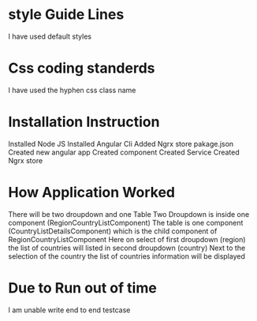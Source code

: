   # style Guide Lines

   I have used default styles

  # Css coding standerds 
   
   I have used the hyphen css class name 

  # Installation Instruction

   Installed Node JS
   Installed Angular Cli
   Added Ngrx store pakage.json
   Created new angular app
   Created component
   Created Service
   Created Ngrx store

   # How Application Worked 

   There will be two droupdown and one Table
   Two Droupdown is inside one component (RegionCountryListComponent)
   The table is one component (CountryListDetailsComponent) which is the child component of RegionCountryListComponent
   Here on select of first droupdown (region) the list of countries will listed in second droupdown (country)
   Next to the selection of the country the list of countries information will be displayed

   # Due to Run out of time

   I am unable write end to end testcase
